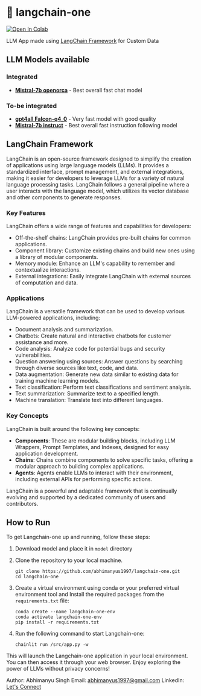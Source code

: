 # 🚀 langchain-one

<a target="_blank" href="https://colab.research.google.com/github/abhimanyus1997/langchain-one">
  <img src="https://colab.research.google.com/assets/colab-badge.svg" alt="Open In Colab"/>
</a>

LLM App made using [LangChain Framework](#langchain-framework) for Custom Data

## LLM Models available
### Integrated
* [**Mistral-7b openorca**](https://gpt4all.io/models/gguf/mistral-7b-openorca.Q4_0.gguf) - Best overall fast chat model
### To-be integrated
* [**gpt4all Falcon-q4_0**](https://gpt4all.io/models/gguf/gpt4all-falcon-q4_0.gguf) - Very fast model with good quality
* [**Mistral-7b instruct**](https://gpt4all.io/models/gguf/mistral-7b-instruct-v0.1.Q4_0.gguf) - Best overall fast instruction following model

## LangChain Framework

LangChain is an open-source framework designed to simplify the creation of applications using large language models (LLMs). It provides a standardized interface, prompt management, and external integrations, making it easier for developers to leverage LLMs for a variety of natural language processing tasks. LangChain follows a general pipeline where a user interacts with the language model, which utilizes its vector database and other components to generate responses.

### Key Features

LangChain offers a wide range of features and capabilities for developers:

* Off-the-shelf chains: LangChain provides pre-built chains for common applications.
* Component library: Customize existing chains and build new ones using a library of modular components.
* Memory module: Enhance an LLM's capability to remember and contextualize interactions.
* External integrations: Easily integrate LangChain with external sources of computation and data.

### Applications

LangChain is a versatile framework that can be used to develop various LLM-powered applications, including:

* Document analysis and summarization.
* Chatbots: Create natural and interactive chatbots for customer assistance and more.
* Code analysis: Analyze code for potential bugs and security vulnerabilities.
* Question answering using sources: Answer questions by searching through diverse sources like text, code, and data.
* Data augmentation: Generate new data similar to existing data for training machine learning models.
* Text classification: Perform text classifications and sentiment analysis.
* Text summarization: Summarize text to a specified length.
* Machine translation: Translate text into different languages.

### Key Concepts

LangChain is built around the following key concepts:

* **Components**: These are modular building blocks, including LLM Wrappers, Prompt Templates, and Indexes, designed for easy application development.
* **Chains**: Chains combine components to solve specific tasks, offering a modular approach to building complex applications.
* **Agents**: Agents enable LLMs to interact with their environment, including external APIs for performing specific actions.

LangChain is a powerful and adaptable framework that is continually evolving and supported by a dedicated community of users and contributors.

## How to Run

To get Langchain-one up and running, follow these steps:
1. Download model and place it in `model` directory

2. Clone the repository to your local machine.
 
    ```
    git clone https://github.com/abhimanyus1997/langchain-one.git
    cd langchain-one
    ```

    
3. Create a virtual environment using conda or your preferred virtual environment tool and Install the required packages from the `requirements.txt` file:

    ```
    conda create --name langchain-one-env
    conda activate langchain-one-env
    pip install -r requirements.txt
    ```
    
4. Run the following command to start Langchain-one:

    ```
    chainlit run /src/app.py -w
    ```

This will launch the Langchain-one application in your local environment. You can then access it through your web browser. Enjoy exploring the power of LLMs without privacy concerns!

Author: Abhimanyu Singh
Email: [abhimanyus1997@gmail.com](mailto:abhimanyus1997@gmail.com)
LinkedIn: [Let's Connect](https://www.linkedin.com/in/abhimanyus1997)
